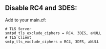 ## Disable RC4 and 3DES:
Add to your main.cf:


```
# TLS Server
smtpd_tls_exclude_ciphers = RC4, 3DES, aNULL
# TLS Client
smtp_tls_exclude_ciphers = RC4, 3DES, aNULL
```
